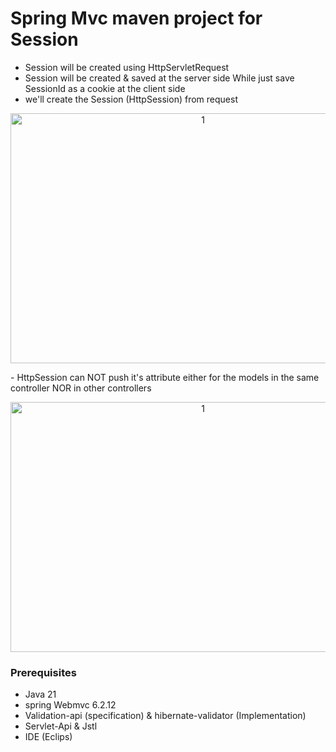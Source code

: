 # Spring Mvc maven project for Session
- Session will be created using HttpServletRequest 
- Session will be created & saved at  the server side While just save SessionId as a cookie at the client side
- we'll create the Session (HttpSession) from request
<p align="center">
<img width="600" height="400" alt="1" src="https://github.com/user-attachments/assets/0c445020-0e02-49b6-ba22-8f4788c33bf5" />
</p>
- HttpSession can NOT push it's attribute either for the models in the same controller NOR in other controllers
<p align="center">
<img width="600" height="400" alt="1" src="https://github.com/user-attachments/assets/f972e44f-f4eb-4043-9189-0b5fa393882a" />
</p>

### Prerequisites
- Java 21
- spring Webmvc 6.2.12
- Validation-api (specification) & hibernate-validator (Implementation)
- Servlet-Api & Jstl
- IDE (Eclips)
